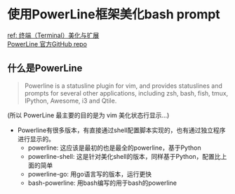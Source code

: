 # 使用PowerLine框架美化bash prompt  
[ref: 终端（Terminal）美化与扩展](https://zyxin.xyz/blog/2019-07/BeautifyTerminal/)  
[PowerLine 官方GitHub repo](https://github.com/powerline/powerline)  

## 什么是PowerLine 
> Powerline is a statusline plugin for vim, and provides statuslines and prompts for several other applications, including zsh, bash, fish, tmux, IPython, Awesome, i3 and Qtile.  

(所以 PowerLine 最主要的目的是为 vim 美化状态行显示...)  
- Powerline有很多版本，有直接通过shell配置脚本实现的，也有通过独立程序进行显示的。
  - powerline: 这应该是最初的也是最全的powerline，基于Python
  - powerline-shell: 这是针对美化shell的版本，同样基于Python，配置比上面的简单
  - powerline-go: 用go语言写的版本，运行更快
  - bash-powerline: 用bash编写的用于bash的powerline
